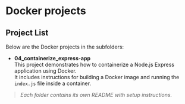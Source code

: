 # Docker projects

## Project List

Below are the Docker projects in the subfolders:

- **04_containerize_express-app**  
    This project demonstrates how to containerize a Node.js Express application using Docker.  
    It includes instructions for building a Docker image and running the `index.js` file inside a container.

> _Each folder contains its own README with setup instructions._